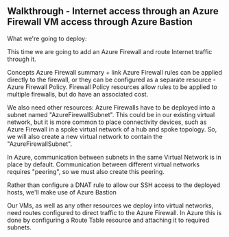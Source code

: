 ## Walkthrough  - Internet access through an Azure Firewall VM access through Azure Bastion
What we're going to deploy:



This time we are going to add an Azure Firewall and route Internet traffic through it.

Concepts
Azure Firewall summary + link
Azure Firewall rules can be applied directly to the firewall, or they can be configured as a separate resource - Azure Firewall Policy.  Firewall Policy resources allow rules to be applied to multiple firewalls, but do have an associated cost.

We also need other resources:  Azure Firewalls have to be deployed into a subnet named "AzureFirewallSubnet".  This could be in our existing virtual network, but it is more common to place connectivity devices, such as Azure Firewall in a spoke virtual network of a hub and spoke topology.  So, we will also create a new virtual network to contain the "AzureFirewallSubnet".

In Azure, communication between subnets in the same Virtual Network is in place by default.  Communication between different virtual networks requires "peering", so we must also create this peering.

Rather than configure a DNAT rule to allow our SSH access to the deployed hosts, we'll make use of Azure Bastion

Our VMs, as well as any other resources we deploy into virtual networks, need routes configured to direct traffic to the Azure Firewall.  In Azure this is done by configuring a Route Table resource and attaching it to required subnets.

